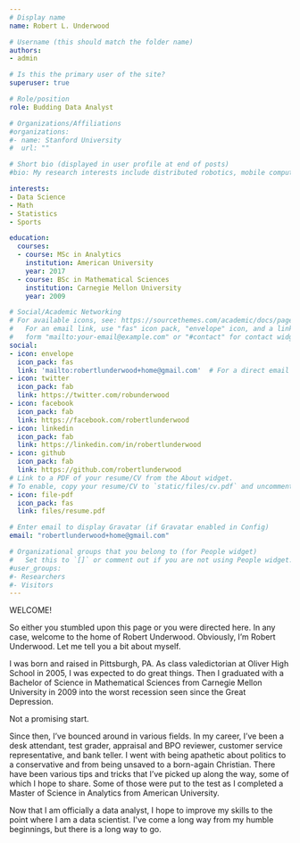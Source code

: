```yaml
---
# Display name
name: Robert L. Underwood

# Username (this should match the folder name)
authors:
- admin

# Is this the primary user of the site?
superuser: true

# Role/position
role: Budding Data Analyst

# Organizations/Affiliations
#organizations:
#- name: Stanford University
#  url: ""

# Short bio (displayed in user profile at end of posts)
#bio: My research interests include distributed robotics, mobile computing and programmable matter.

interests:
- Data Science
- Math
- Statistics
- Sports

education:
  courses:
  - course: MSc in Analytics
    institution: American University
    year: 2017
  - course: BSc in Mathematical Sciences
    institution: Carnegie Mellon University
    year: 2009

# Social/Academic Networking
# For available icons, see: https://sourcethemes.com/academic/docs/page-builder/#icons
#   For an email link, use "fas" icon pack, "envelope" icon, and a link in the
#   form "mailto:your-email@example.com" or "#contact" for contact widget.
social:
- icon: envelope
  icon_pack: fas
  link: 'mailto:robertlunderwood+home@gmail.com'  # For a direct email link, use "mailto:test@example.org".
- icon: twitter
  icon_pack: fab
  link: https://twitter.com/robunderwood
- icon: facebook
  icon_pack: fab
  link: https://facebook.com/robertlunderwood
- icon: linkedin
  icon_pack: fab
  link: https://linkedin.com/in/robertlunderwood 
- icon: github
  icon_pack: fab
  link: https://github.com/robertlunderwood
# Link to a PDF of your resume/CV from the About widget.
# To enable, copy your resume/CV to `static/files/cv.pdf` and uncomment the lines below.
- icon: file-pdf
  icon_pack: fas
  link: files/resume.pdf

# Enter email to display Gravatar (if Gravatar enabled in Config)
email: "robertlunderwood+home@gmail.com"

# Organizational groups that you belong to (for People widget)
#   Set this to `[]` or comment out if you are not using People widget.
#user_groups:
#- Researchers
#- Visitors
---
```


WELCOME!

So either you stumbled upon this page or you were directed here. In any case, welcome to the home of Robert Underwood. Obviously, I’m Robert Underwood. Let me tell you a bit about myself.

I was born and raised in Pittsburgh, PA. As class valedictorian at Oliver High School in 2005, I was expected to do great things. Then I graduated with a Bachelor of Science in Mathematical Sciences from Carnegie Mellon University in 2009 into the worst recession seen since the Great Depression.

Not a promising start.

Since then, I’ve bounced around in various fields. In my career, I’ve been a desk attendant, test grader, appraisal and BPO reviewer, customer service representative, and bank teller. I went with being apathetic about politics to a conservative and from being unsaved to a born-again Christian. There have been various tips and tricks that I’ve picked up along the way, some of which I hope to share. Some of those were put to the test as I completed a Master of Science in Analytics from American University.

Now that I am officially a data analyst, I hope to improve my skills to the point where I am a data scientist.  I've come a long way from my humble beginnings, but there is a long way to go.
  
